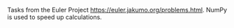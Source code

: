 Tasks from the Euler Project https://euler.jakumo.org/problems.html.
NumPy is used to speed up calculations.